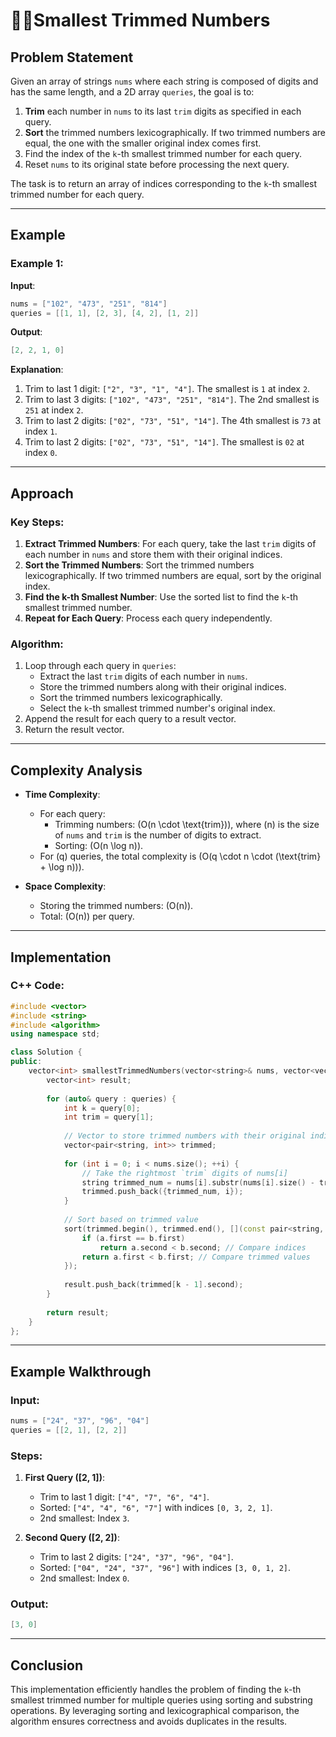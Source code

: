 #  🔹🔹Smallest Trimmed Numbers

## Problem Statement

Given an array of strings `nums` where each string is composed of digits and has the same length, and a 2D array `queries`, the goal is to:

1. **Trim** each number in `nums` to its last `trim` digits as specified in each query.
2. **Sort** the trimmed numbers lexicographically. If two trimmed numbers are equal, the one with the smaller original index comes first.
3. Find the index of the `k`-th smallest trimmed number for each query.
4. Reset `nums` to its original state before processing the next query.

The task is to return an array of indices corresponding to the `k`-th smallest trimmed number for each query.

---

## Example

### Example 1:
**Input**:
```cpp
nums = ["102", "473", "251", "814"]
queries = [[1, 1], [2, 3], [4, 2], [1, 2]]
```

**Output**:
```cpp
[2, 2, 1, 0]
```

**Explanation**:
1. Trim to last 1 digit: `["2", "3", "1", "4"]`. The smallest is `1` at index `2`.
2. Trim to last 3 digits: `["102", "473", "251", "814"]`. The 2nd smallest is `251` at index `2`.
3. Trim to last 2 digits: `["02", "73", "51", "14"]`. The 4th smallest is `73` at index `1`.
4. Trim to last 2 digits: `["02", "73", "51", "14"]`. The smallest is `02` at index `0`.

---

## Approach

### Key Steps:
1. **Extract Trimmed Numbers**: For each query, take the last `trim` digits of each number in `nums` and store them with their original indices.
2. **Sort the Trimmed Numbers**: Sort the trimmed numbers lexicographically. If two trimmed numbers are equal, sort by the original index.
3. **Find the k-th Smallest Number**: Use the sorted list to find the `k`-th smallest trimmed number.
4. **Repeat for Each Query**: Process each query independently.

### Algorithm:
1. Loop through each query in `queries`:
   - Extract the last `trim` digits of each number in `nums`.
   - Store the trimmed numbers along with their original indices.
   - Sort the trimmed numbers lexicographically.
   - Select the `k`-th smallest trimmed number's original index.
2. Append the result for each query to a result vector.
3. Return the result vector.

---

## Complexity Analysis

- **Time Complexity**:
  - For each query:
    - Trimming numbers: \(O(n \cdot \text{trim})\), where \(n\) is the size of `nums` and `trim` is the number of digits to extract.
    - Sorting: \(O(n \log n)\).
  - For \(q\) queries, the total complexity is \(O(q \cdot n \cdot (\text{trim} + \log n))\).

- **Space Complexity**:
  - Storing the trimmed numbers: \(O(n)\).
  - Total: \(O(n)\) per query.

---

## Implementation

### C++ Code:
```cpp
#include <vector>
#include <string>
#include <algorithm>
using namespace std;

class Solution {
public:
    vector<int> smallestTrimmedNumbers(vector<string>& nums, vector<vector<int>>& queries) {
        vector<int> result;
        
        for (auto& query : queries) {
            int k = query[0];
            int trim = query[1];
            
            // Vector to store trimmed numbers with their original indices
            vector<pair<string, int>> trimmed;
            
            for (int i = 0; i < nums.size(); ++i) {
                // Take the rightmost `trim` digits of nums[i]
                string trimmed_num = nums[i].substr(nums[i].size() - trim);
                trimmed.push_back({trimmed_num, i});
            }
            
            // Sort based on trimmed value
            sort(trimmed.begin(), trimmed.end(), [](const pair<string, int>& a, const pair<string, int>& b) {
                if (a.first == b.first)
                    return a.second < b.second; // Compare indices
                return a.first < b.first; // Compare trimmed values
            });
            
            result.push_back(trimmed[k - 1].second);
        }
        
        return result;
    }
};
```

---

## Example Walkthrough

### Input:
```cpp
nums = ["24", "37", "96", "04"]
queries = [[2, 1], [2, 2]]
```

### Steps:
1. **First Query ([2, 1])**:
   - Trim to last 1 digit: `["4", "7", "6", "4"]`.
   - Sorted: `["4", "4", "6", "7"]` with indices `[0, 3, 2, 1]`.
   - 2nd smallest: Index `3`.

2. **Second Query ([2, 2])**:
   - Trim to last 2 digits: `["24", "37", "96", "04"]`.
   - Sorted: `["04", "24", "37", "96"]` with indices `[3, 0, 1, 2]`.
   - 2nd smallest: Index `0`.

### Output:
```cpp
[3, 0]
```

---

## Conclusion

This implementation efficiently handles the problem of finding the `k`-th smallest trimmed number for multiple queries using sorting and substring operations. By leveraging sorting and lexicographical comparison, the algorithm ensures correctness and avoids duplicates in the results.
